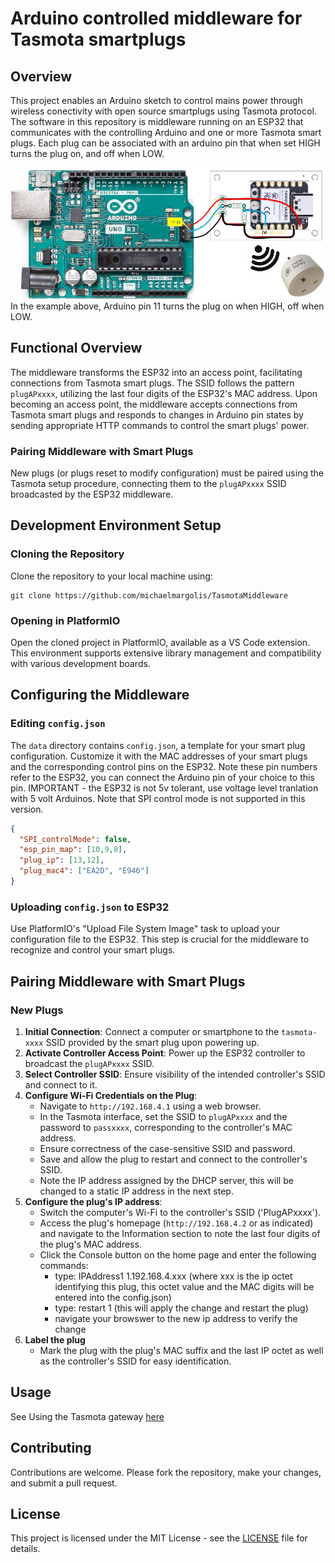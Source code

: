 # Arduino controlled middleware for Tasmota smartplugs

## Overview

This project enables an Arduino sketch to control mains power through wireless conectivity with open source smartplugs using Tasmota protocol. The software in this repository is middleware running on an ESP32  that communicates with the controlling Arduino and one or more Tasmota smart plugs. Each plug can be associated with an arduino pin that when set HIGH turns the plug on, and off when LOW.

![Example wiring](hardware/example_wiring.jpg)
In the example above, Arduino pin 11 turns the plug on when HIGH, off when LOW. 

## Functional Overview

The middleware transforms the ESP32 into an access point, facilitating connections from Tasmota smart plugs. The SSID follows the pattern `plugAPxxxx`, utilizing the last four digits of the ESP32's MAC address. Upon becoming an access point, the middleware accepts connections from Tasmota smart plugs and responds to changes in Arduino pin states by sending appropriate HTTP commands to control the smart plugs' power.

### Pairing Middleware with Smart Plugs

New plugs (or plugs reset to modify configuration) must be paired using the Tasmota setup procedure, connecting them to the `plugAPxxxx` SSID broadcasted by the ESP32 middleware.

## Development Environment Setup

### Cloning the Repository

Clone the repository to your local machine using:

```
git clone https://github.com/michaelmargolis/TasmotaMiddleware
```

### Opening in PlatformIO

Open the cloned project in PlatformIO, available as a VS Code extension. This environment supports extensive library management and compatibility with various development boards.

## Configuring the Middleware

### Editing `config.json`

The `data` directory contains `config.json`, a template for your smart plug configuration. Customize it with the MAC addresses of your smart plugs and the corresponding control pins on the ESP32. Note these pin numbers refer to the ESP32, you can connect the Arduino pin of your choice to this pin. IMPORTANT - the ESP32 is not 5v tolerant, use voltage level tranlation with 5 volt Arduinos. Note that SPI control mode is not supported in this version.

```json
{
  "SPI_controlMode": false,
  "esp_pin_map": [10,9,8],
  "plug_ip": [13,12],
  "plug_mac4": ["EA2D", "E946"]
}
```

### Uploading `config.json` to ESP32

Use PlatformIO's "Upload File System Image" task to upload your configuration file to the ESP32. This step is crucial for the middleware to recognize and control your smart plugs.


## Pairing Middleware with Smart Plugs

### New Plugs

1. **Initial Connection**: Connect a computer or smartphone to the `tasmota-xxxx` SSID provided by the smart plug upon powering up.
2. **Activate Controller Access Point**: Power up the ESP32 controller to broadcast the `plugAPxxxx` SSID.
3. **Select Controller SSID**: Ensure visibility of the intended controller's SSID and connect to it.
4. **Configure Wi-Fi Credentials on the Plug**:
    - Navigate to `http://192.168.4.1` using a web browser.
    - In the Tasmota interface, set the SSID to `plugAPxxxx` and the password to `passxxxx`, corresponding to the controller's MAC address.
    - Ensure correctness of the case-sensitive SSID and password.
    - Save and allow the plug to restart and connect to the controller's SSID.
    - Note the IP address assigned by the DHCP server, this will be changed to a static IP address in the next step. 
5. **Configure the plug's IP address**:
    - Switch the computer's Wi-Fi to the controller's SSID ('PlugAPxxxx').
    - Access the plug's homepage (`http://192.168.4.2` or as indicated) and navigate to the Information section to note the last four digits of the plug's MAC address.
    - Click the Console button on the home page and enter the following commands:
      - type: IPAddress1 1.192.168.4.xxx (where xxx is the ip octet identifying this plug, this octet value and the MAC digits will be entered into the config.json)
      - type: restart 1 (this will apply the change and restart the plug)
      - navigate your browswer to the new ip address to verify the change
6. **Label the plug**
    - Mark the plug with the plug's MAC suffix and the last IP octet as well as the controller's SSID for easy identification.


## Usage

See Using the Tasmota gateway [here](hardware/Tasmota%20Gateway%20Getting%20Started.pdf)

## Contributing

Contributions are welcome. Please fork the repository, make your changes, and submit a pull request.

## License

This project is licensed under the MIT License - see the [LICENSE](LICENSE) file for details.
